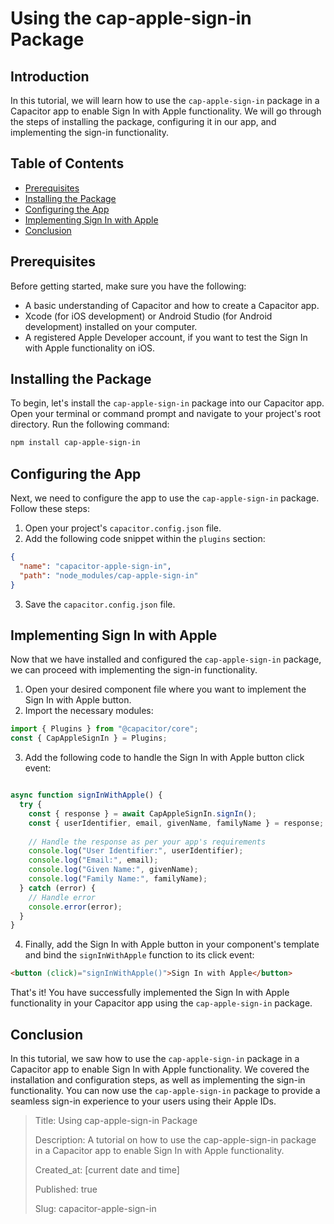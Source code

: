 # Using the cap-apple-sign-in Package

## Introduction

In this tutorial, we will learn how to use the `cap-apple-sign-in` package in a Capacitor app to enable Sign In with Apple functionality. We will go through the steps of installing the package, configuring it in our app, and implementing the sign-in functionality.

## Table of Contents

- [Prerequisites](#prerequisites)
- [Installing the Package](#installing-the-package)
- [Configuring the App](#configuring-the-app)
- [Implementing Sign In with Apple](#implementing-sign-in-with-apple)
- [Conclusion](#conclusion)

## Prerequisites

Before getting started, make sure you have the following:

- A basic understanding of Capacitor and how to create a Capacitor app.
- Xcode (for iOS development) or Android Studio (for Android development) installed on your computer.
- A registered Apple Developer account, if you want to test the Sign In with Apple functionality on iOS.

## Installing the Package

To begin, let's install the `cap-apple-sign-in` package into our Capacitor app. Open your terminal or command prompt and navigate to your project's root directory. Run the following command:

```bash
npm install cap-apple-sign-in
```

## Configuring the App

Next, we need to configure the app to use the `cap-apple-sign-in` package. Follow these steps:

1. Open your project's `capacitor.config.json` file.
2. Add the following code snippet within the `plugins` section:

```json
{
  "name": "capacitor-apple-sign-in",
  "path": "node_modules/cap-apple-sign-in"
}
```

3. Save the `capacitor.config.json` file.

## Implementing Sign In with Apple

Now that we have installed and configured the `cap-apple-sign-in` package, we can proceed with implementing the sign-in functionality.

1. Open your desired component file where you want to implement the Sign In with Apple button.
2. Import the necessary modules:

```javascript
import { Plugins } from "@capacitor/core";
const { CapAppleSignIn } = Plugins;
```

3. Add the following code to handle the Sign In with Apple button click event:

```javascript

async function signInWithApple() {
  try {
    const { response } = await CapAppleSignIn.signIn();
    const { userIdentifier, email, givenName, familyName } = response;
    
    // Handle the response as per your app's requirements
    console.log("User Identifier:", userIdentifier);
    console.log("Email:", email);
    console.log("Given Name:", givenName);
    console.log("Family Name:", familyName);
  } catch (error) {
    // Handle error
    console.error(error);
  }
}

```

4. Finally, add the Sign In with Apple button in your component's template and bind the `signInWithApple` function to its click event:

```html
<button (click)="signInWithApple()">Sign In with Apple</button>
```

That's it! You have successfully implemented the Sign In with Apple functionality in your Capacitor app using the `cap-apple-sign-in` package.

## Conclusion

In this tutorial, we saw how to use the `cap-apple-sign-in` package in a Capacitor app to enable Sign In with Apple functionality. We covered the installation and configuration steps, as well as implementing the sign-in functionality. You can now use the `cap-apple-sign-in` package to provide a seamless sign-in experience to your users using their Apple IDs.

> Title: Using cap-apple-sign-in Package
>
> Description: A tutorial on how to use the cap-apple-sign-in package in a Capacitor app to enable Sign In with Apple functionality.
>
> Created_at: [current date and time]
>
> Published: true
>
> Slug: capacitor-apple-sign-in